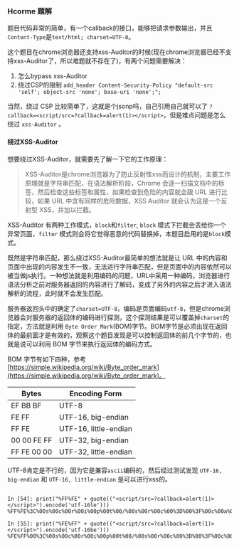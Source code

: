 ### Hcorme 题解

题目代码非常的简单，有一个callback的接口，能够把请求参数输出，并且`Content-Type`是`text/html; charset=UTF-8`。

这个题目在chrome浏览器还支持xss-Auditor的时候(现在chrome浏览器已经不支持xss-Auditor了，所以难题就不存在了)，有两个问题需要解决：

1. 怎么bypass xss-Auditor 
2. 绕过CSP的限制 `add_header Content-Security-Policy "default-src 'self'; object-src 'none'; base-uri 'none';";`

当然，绕过 CSP 比较简单了，这就是个jsonp吗，自己引用自己就可以了 `?callback=<script/src=?callback=alert(1)></script>`，但是难点问题是怎么绕过 `xss-Auditor` 。

#### 绕过XSS-Auditor

想要绕过XSS-Auditor，就需要先了解一下它的工作原理： 

> XSS-Auditor是chrome浏览器为了防止反射性xss而设计的机制，主要工作原理就是字符串匹配，在语法解析阶段，Chrome 会逐一扫描文档中的标签，然后检查这些标签和属性，如果检查到危险的内容就会跟 URL 进行比较，如果 URL 中含有同样的危险数据，XSS Auditor 就会认为这是一个反射型 XSS，并加以拦截。

XSS-Auditor 有两种工作模式，`block`和`filter`, `block` 模式下拦截会丢给你一个异常页面，`filter` 模式则会将它觉得恶意的代码替换掉，本题目启用的是`block`模式。

既然是字符串匹配，那么绕过XSS-Auditor最简单的想法就是让 URL 中的内容和页面中出现的内容发生不一致，无法进行字符串匹配，但是页面中的内容依然可以被当做js执行。一种想法就是利用编码的问题，URL中采用一种编码，浏览器进行语法分析之前对服务器返回的内容进行了解码，变成了另外的内容之后才进入语法解析的流程，此时就不会发生匹配。

服务器返回头中的确定了`charset=UTF-8`，编码是页面编码`utf-8`，但是chrome浏览器会对服务器的返回体的编码进行探测，这个探测结果是可以覆盖掉`charset`的指定，方法就是利用 `Byte Order Mark`(BOM)字节。BOM字节是必须出现在返回体的最前面才是有效的，观察这个题目发现是可以控制返回体的前几个字节的，也就是说可以利用 BOM 字节来执行返回体的编码方式。

BOM 字节有如下四种，参考[https://simple.wikipedia.org/wiki/Byte_order_mark](https://simple.wikipedia.org/wiki/Byte_order_mark)。


| Bytes	| Encoding Form |
| ------ | --------------| 
| EF BB BF	| UTF-8 | 
| FE FF	| UTF-16, big-endian |
| FF FE	| UTF-16, little-endian | 
| 00 00 FE FF | UTF-32, big-endian |
| FF FE 00 00 |	UTF-32, little-endian | 


UTF-8肯定是不行的，因为它是兼容`ascii`编码的，然后经过测试发现 `UTF-16, big-endian` 和 `UTF-16, little-endian` 是可以进行xss的。 

```ipython

In [54]: print("%FF%FE" + quote(("<script/src=?callback=alert(1)></script>").encode('utf-16le')))
%FF%FE%3C%00s%00c%00r%00i%00p%00t%00/%00s%00r%00c%00%3D%00%3F%00c%00a%00l%00l%00b%00a%00c%00k%00%3D%00a%00l%00e%00r%00t%00%28%001%00%29%00%3E%00%3C%00/%00s%00c%00r%00i%00p%00t%00%3E%00

In [55]: print("%FE%FF" + quote(("<script/src=?callback=alert(1)></script>").encode('utf-16be')))
%FE%FF%00%3C%00s%00c%00r%00i%00p%00t%00/%00s%00r%00c%00%3D%00%3F%00c%00a%00l%00l%00b%00a%00c%00k%00%3D%00a%00l%00e%00r%00t%00%28%001%00%29%00%3E%00%3C%00/%00s%00c%00r%00i%00p%00t%00%3E

```
